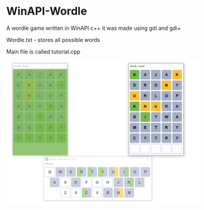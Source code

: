 # WinAPI-Wordle
A wordle game written in WinAPI c++
it was made using gdi and gdi+

Wordle.txt - stores all possible words

Main file is called tutorial.cpp

<img src="/Images/screen1.png" alt="screen1" title="sample screen">
